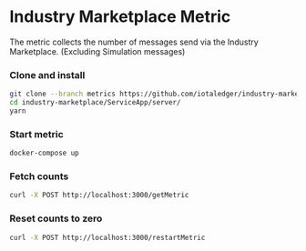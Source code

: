 #  Industry Marketplace Metric

The metric collects the number of messages send via the Industry Marketplace.
(Excluding Simulation messages) 

### Clone and install 

```sh
git clone --branch metrics https://github.com/iotaledger/industry-marketplace.git
cd industry-marketplace/ServiceApp/server/
yarn 
```

### Start metric

```sh
docker-compose up
```

### Fetch counts 

```sh
curl -X POST http://localhost:3000/getMetric
```

### Reset counts to zero 

```sh
curl -X POST http://localhost:3000/restartMetric
```
